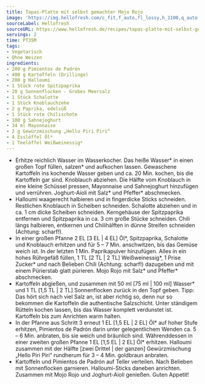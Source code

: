 ```yaml
---
title: Tapas-Platte mit selbst gemachter Mojo Rojo
image: 'https://img.hellofresh.com/c_fit,f_auto,fl_lossy,h_1100,q_auto,w_2600/hellofresh_s3/image/tapas-platte-mit-selbst-gemachter-mojo-rojo-edfc8ded.jpg'
sourceLabel: Hellofresh
sourceURL: https://www.hellofresh.de/recipes/tapas-platte-mit-selbst-gemachter-mojo-rojo-61b896646dc21532ab2b98a0
servings: 2
time: PT35M
tags:
- Vegetarisch
- Ohne Weizen
ingredients:
- 200 g Pimientos de Padrón
- 400 g Kartoffeln (Drillinge)
- 200 g Halloumi
- 1 Stück rote Spitzpaprika
- 20 g Sonnenflocken - Grobes Meersalz
- 1 Stück Schalotte
- 1 Stück Knoblauchzehe
- 2 g Paprika, edelsüß
- 1 Stück rote Chilischote
- 100 g Sahnejoghurt
- 34 ml Mayonnaise
- 2 g Gewürzmischung „Hello Piri Piri“
- 4 Esslöffel Öl*
- 1 Teelöffel Weißweinessig*
---
```


- Erhitze reichlich Wasser im Wasserkocher. Das heiße Wasser\* in einen großen Topf füllen, salzen\* und aufkochen lassen. Gewaschene Kartoffeln ins kochende Wasser geben und ca. 20 Min. kochen, bis die Kartoffeln gar sind. Knoblauch abziehen. Die Hälfte vom Knoblauch in eine kleine Schüssel pressen, Mayonnaise und Sahnejoghurt hinzufügen und verrühren. Joghurt-Aioli mit Salz\* und Pfeffer\* abschmecken.
- Halloumi waagerecht halbieren und in fingerdicke Sticks schneiden. Restlichen Knoblauch in Scheiben schneiden. Schalotte abziehen und in ca. 1 cm dicke Scheiben schneiden. Kerngehäuse der Spitzpaprika entfernen und Spitzpaprika in ca. 3 cm große Stücke schneiden. Chili längs halbieren, entkernen und Chilihälften in dünne Streifen schneiden (Achtung: scharf!).
- In einer großen Pfanne 2 EL [3 EL | 4 EL] Öl\*, Spitzpaprika, Schalotte und Knoblauch erhitzen und für 5 – 7 Min. anschwitzen, bis das Gemüse weich ist. In der letzten 1 Min. Paprikapulver hinzufügen. Alles in ein hohes Rührgefäß füllen, 1 TL [2 TL | 2 TL] Weißweinessig\*, 1 Prise Zucker\* und nach Belieben Chili (Achtung: scharf!) dazugeben und mit einem Pürierstab glatt pürieren. Mojo Rojo mit Salz\* und Pfeffer\* abschmecken.
- Kartoffeln abgießen, und zusammen mit 50 ml [75 ml | 100 ml] Wasser\* und 1 TL [1,5 TL | 2 TL] Sonnenflocken zurück in den Topf geben. Tipp: Das hört sich nach viel Salz an, ist aber richtig so, denn nur so bekommen die Kartoffeln die authentische Salzschicht.  Unter ständigem Rütteln kochen lassen, bis das Wasser komplett verdunstet ist. Kartoffeln bis zum Anrichten warm halten.
- In der Pfanne aus Schritt 3 erneut 1 EL [1,5 EL | 2 EL] Öl\* auf hoher Stufe erhitzen, Pimientos de Padrón darin unter gelegentlichem Wenden ca. 5 – 6 Min. anbraten, bis sie weich und bräunlich sind. Währenddessen in einer zweiten großen Pfanne 1 EL [1,5 EL | 2 EL] Öl\* erhitzen. Halloumi zusammen mit der Hälfte [zwei Drittel | der ganzen] Gewürzmischung „Hello Piri Piri“ rundherum für 3 – 4 Min. goldbraun anbraten.
- Kartoffeln und Pimientos de Padrón auf Teller verteilen. Nach Belieben mit Sonnenflocken garnieren. Halloumi-Sticks daneben anrichten. Zusammen mit Mojo Rojo und Joghurt-Aioli genießen. Guten Appetit!
